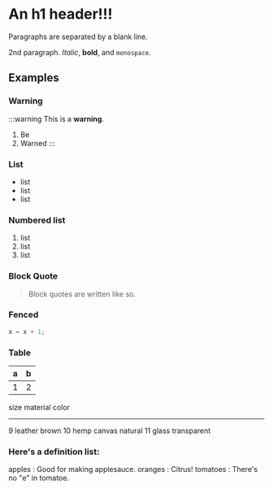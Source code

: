 # An h1 header!!!

Paragraphs are separated by a blank line.

2nd paragraph. *Italic*, **bold**, and `monospace`. 

## Examples

### Warning

:::warning
This is a **warning**.

1. Be
2. Warned
:::

### List

- list
- list
- list

### Numbered list

1. list
2. list
3. list


### Block Quote

> Block quotes are
> written like so.


### Fenced

```javascript
x = x + 1;
```

### Table

a   | b
--- | ---
1   | 2


size  material      color
----  ------------  ------------
9     leather       brown
10    hemp canvas   natural
11    glass         transparent

### Here's a definition list:

apples
  : Good for making applesauce.
oranges
  : Citrus!
tomatoes
  : There's no "e" in tomatoe.
